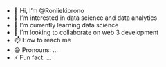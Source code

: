 - 👋 Hi, I’m @Roniiekiprono
- 👀 I’m interested in data science and data analytics 
- 🌱 I’m currently learning data science 
- 💞️ I’m looking to collaborate on web 3 development 
- 📫 How to reach me 
- 😄 Pronouns: ...
- ⚡ Fun fact: ...

<!---
Roniiekiprono/Roniiekiprono is a ✨ special ✨ repository because its `README.md` (this file) appears on your GitHub profile.
You can click the Preview link to take a look at your changes.
--->
